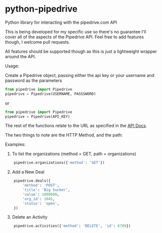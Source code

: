 python-pipedrive
================

Python library for interacting with the pipedrive.com API


This is being developed for my specific use so there's no guarantee I'll cover all of the aspects of the Pipedrive API. Feel free to add features though, I welcome pull requests.

All features should be supported though as this is just a lightweight wrapper around the API.


Usage:

Create a Pipedrive object, passing either the api key or your username and password as the parameters

```python
from pipedrive import Pipedrive
pipedrive = Pipedrive(USERNAME, PASSSWORD)
```

or

```python
from pipedrive import Pipedrive
pipedrive = Pipedrive(API_KEY)
```

The rest of the functions relate to the URL as specified in the [API Docs](https://app.pipedrive.com/docs/auth/login).

The two things to note are the HTTP Method, and the path:

Examples:
1. To list the organizations (method = GET, path = organizations)
```python
    pipedrive.organizations({'method': 'GET'})
```
2. Add a New Deal
```python
    pipedrive.deals({
    	'method': 'POST',
    	'title': 'Big Sucker',
    	'value': 1000000,
    	'org_id': 2045,
    	'status': 'open',
   	})
```
3. Delete an Activity
```python
    pipedrive.activities({'method': 'DELETE', 'id': 6789})
```
